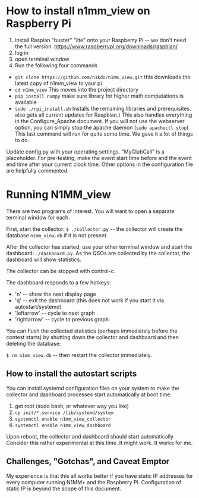 # How to install n1mm_view on Raspberry Pi

1. install Raspian "buster" "lite" onto your Raspberry Pi -- we don't need the full version. https://www.raspberrypi.org/downloads/raspbian/
1. log in
1. open terminal window
1. Run the following four commands
* `git clone https://github.com/n1kdo/n1mm_view.git`
this downloads the latest copy of n1mm_view to your pi
* `cd n1mm_view`
This moves into the project directory
* `pip install numpy`
make sure library for higher math computations is available
* `sudo ./rpi_install.sh` 
Installs the remaining libraries and prerequisites. also gets all current updates for Raspbian.) This also handles everything in the Configure_Apache document. If you will not use the webserver option, you can simply stop the apache daemon (`sudo apachectl stop`)
This last command will run for quite some time. We gave it a lot of things to do.

Update config.py with your operating settings. "MyClubCall" is a placeholder. For pre-testing, make the event start time before and the event end time after your current clock time. Other options in the configuration file are helpfully commented.

# Running N1MM_view
There are two programs of interest.  You will want to open a separate terminal window for each.

First, start the collector: `$ ./collector.py` -- the collector will create the database
`n1mm_view.db` if it is not present.

After the collector has started, use your other terminal window and start the dashboard:
`./dashboard.py`.  As the QSOs are collected by the collector, the dashboard will show
statistics.

The collector can be stopped with control-c.  

The dashboard responds to a few hotkeys:
* 'n' -- show the next display page
* 'q' -- exit the dashboard (this does not work if you start it via autostart/systemd)
* 'leftarrow' -- cycle to next graph
* 'rightarrow' -- cycle to previous graph

You can flush the collected statistics (perhaps immediately before the
contest starts) by shutting down the collector and dashboard and then
deleting the database:

`$ rm n1mm_view.db` -- then restart the collector immediately.

## How to install the autostart scripts

You can install systemd configuration files on your system to make the
collector and dashboard processes start automatically at boot time.

1. get root (sudo bash, or whatever way you like)
1. `cp init/*.service /lib/systemd/system`
1. `systemctl enable n1mm_view_collector`
1. `systemctl enable n1mm_view_dashboard`

Upon reboot, the collector and dashboard should start automatically.  
Consider this rather experimental at this time.  It might work.
It works for me.

## Challenges, "Gotchas", and Caveat Emptor

My experience is that this all works better if you have static IP addresses
for every computer running N1MM+ and the Raspberry Pi.  Configuration of
static IP is beyond the scope of this document.

